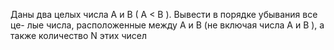  Даны два целых числа A и B ( A < B ). Вывести в порядке убывания все це-
 лые числа, расположенные между A и B (не включая числа A и B ), а также
 количество N этих чисел
